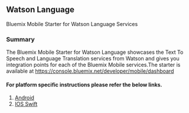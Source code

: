 ## Watson Language
Bluemix Mobile Starter for Watson Language Services

### Summary
The Bluemix Mobile Starter for Watson Language showcases the Text To Speech and Language Translation services from Watson and gives you integration points for each of the Bluemix Mobile services.The starter is available at https://console.bluemix.net/developer/mobile/dashboard


#### For platform specific instructions please refer the below links.

1. [Android](android/README.md)
2. [IOS Swift](ios_swift/README.md)
